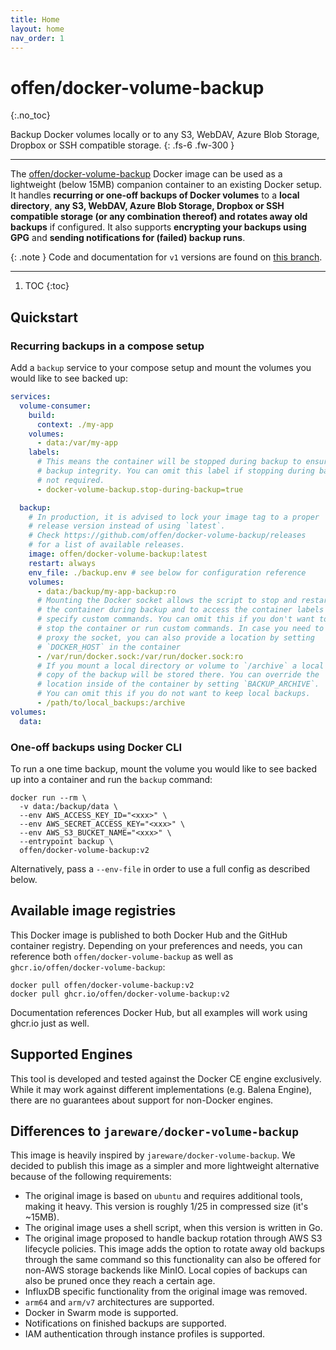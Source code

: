 ```yaml
---
title: Home
layout: home
nav_order: 1
---
```


# offen/docker-volume-backup
{:.no_toc}

Backup Docker volumes locally or to any S3, WebDAV, Azure Blob Storage, Dropbox or SSH compatible storage.
{: .fs-6 .fw-300 }

---

The [offen/docker-volume-backup](https://hub.docker.com/r/offen/docker-volume-backup) Docker image can be used as a lightweight (below 15MB) companion container to an existing Docker setup.
It handles __recurring or one-off backups of Docker volumes__ to a __local directory__, __any S3, WebDAV, Azure Blob Storage, Dropbox or SSH compatible storage (or any combination thereof) and rotates away old backups__ if configured. It also supports __encrypting your backups using GPG__ and __sending notifications for (failed) backup runs__.

{: .note }
Code and documentation for `v1` versions are found on [this branch][v1-branch].

[v1-branch]: https://github.com/offen/docker-volume-backup/tree/v1

---

1. TOC
{:toc}

## Quickstart

### Recurring backups in a compose setup

Add a `backup` service to your compose setup and mount the volumes you would like to see backed up:

```yml
services:
  volume-consumer:
    build:
      context: ./my-app
    volumes:
      - data:/var/my-app
    labels:
      # This means the container will be stopped during backup to ensure
      # backup integrity. You can omit this label if stopping during backup
      # not required.
      - docker-volume-backup.stop-during-backup=true

  backup:
    # In production, it is advised to lock your image tag to a proper
    # release version instead of using `latest`.
    # Check https://github.com/offen/docker-volume-backup/releases
    # for a list of available releases.
    image: offen/docker-volume-backup:latest
    restart: always
    env_file: ./backup.env # see below for configuration reference
    volumes:
      - data:/backup/my-app-backup:ro
      # Mounting the Docker socket allows the script to stop and restart
      # the container during backup and to access the container labels to
      # specify custom commands. You can omit this if you don't want to
      # stop the container or run custom commands. In case you need to
      # proxy the socket, you can also provide a location by setting
      # `DOCKER_HOST` in the container
      - /var/run/docker.sock:/var/run/docker.sock:ro
      # If you mount a local directory or volume to `/archive` a local
      # copy of the backup will be stored there. You can override the
      # location inside of the container by setting `BACKUP_ARCHIVE`.
      # You can omit this if you do not want to keep local backups.
      - /path/to/local_backups:/archive
volumes:
  data:
```

### One-off backups using Docker CLI

To run a one time backup, mount the volume you would like to see backed up into a container and run the `backup` command:

```console
docker run --rm \
  -v data:/backup/data \
  --env AWS_ACCESS_KEY_ID="<xxx>" \
  --env AWS_SECRET_ACCESS_KEY="<xxx>" \
  --env AWS_S3_BUCKET_NAME="<xxx>" \
  --entrypoint backup \
  offen/docker-volume-backup:v2
```

Alternatively, pass a `--env-file` in order to use a full config as described below.

## Available image registries

This Docker image is published to both Docker Hub and the GitHub container registry.
Depending on your preferences and needs, you can reference both `offen/docker-volume-backup` as well as `ghcr.io/offen/docker-volume-backup`:

```
docker pull offen/docker-volume-backup:v2
docker pull ghcr.io/offen/docker-volume-backup:v2
```

Documentation references Docker Hub, but all examples will work using ghcr.io just as well.

## Supported Engines

This tool is developed and tested against the Docker CE engine exclusively.
While it may work against different implementations (e.g. Balena Engine), there are no guarantees about support for non-Docker engines.

## Differences to `jareware/docker-volume-backup`

This image is heavily inspired by `jareware/docker-volume-backup`. We decided to publish this image as a simpler and more lightweight alternative because of the following requirements:

- The original image is based on `ubuntu` and requires additional tools, making it heavy.
This version is roughly 1/25 in compressed size (it's ~15MB).
- The original image uses a shell script, when this version is written in Go.
- The original image proposed to handle backup rotation through AWS S3 lifecycle policies.
This image adds the option to rotate away old backups through the same command so this functionality can also be offered for non-AWS storage backends like MinIO.
Local copies of backups can also be pruned once they reach a certain age.
- InfluxDB specific functionality from the original image was removed.
- `arm64` and `arm/v7` architectures are supported.
- Docker in Swarm mode is supported.
- Notifications on finished backups are supported.
- IAM authentication through instance profiles is supported.
